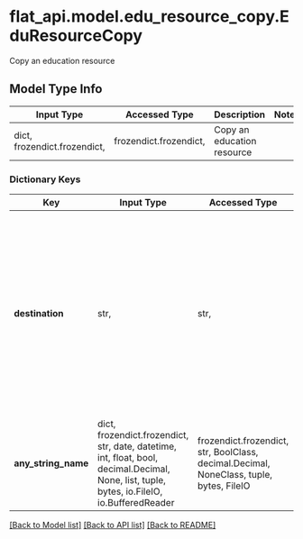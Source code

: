 # flat_api.model.edu_resource_copy.EduResourceCopy

Copy an education resource

## Model Type Info
Input Type | Accessed Type | Description | Notes
------------ | ------------- | ------------- | -------------
dict, frozendict.frozendict,  | frozendict.frozendict,  | Copy an education resource | 

### Dictionary Keys
Key | Input Type | Accessed Type | Description | Notes
------------ | ------------- | ------------- | ------------- | -------------
**destination** | str,  | str,  | Unique identifier of the destination of the folder where to copy this resource. This can also be &#x60;root&#x60; to copy the resource at the root of the user resource library.  | 
**any_string_name** | dict, frozendict.frozendict, str, date, datetime, int, float, bool, decimal.Decimal, None, list, tuple, bytes, io.FileIO, io.BufferedReader | frozendict.frozendict, str, BoolClass, decimal.Decimal, NoneClass, tuple, bytes, FileIO | any string name can be used but the value must be the correct type | [optional]

[[Back to Model list]](../../README.md#documentation-for-models) [[Back to API list]](../../README.md#documentation-for-api-endpoints) [[Back to README]](../../README.md)

